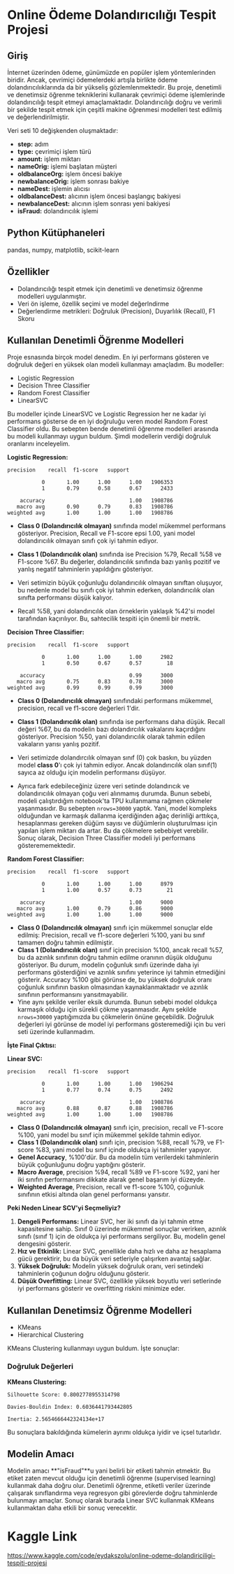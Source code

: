 # Online Ödeme Dolandırıcılığı Tespit Projesi

## Giriş
İnternet üzerinden ödeme, günümüzde en popüler işlem yöntemlerinden biridir. Ancak, çevrimiçi ödemelerdeki artışla birlikte ödeme dolandırıcılııklarında da bir yükseliş gözlemlenmektedir. 
Bu proje, denetimli ve denetimsiz öğrenme tekniklerini kullanarak çevrimiçi ödeme işlemlerinde dolandırıcılığı tespit etmeyi amaçlamaktadır. Dolandırıcılığı doğru ve verimli bir şekilde tespit etmek için çeşitli makine öğrenmesi modelleri test edilmiş ve değerlendirilmiştir.

Veri seti 10 değişkenden oluşmaktadır:
* **step:** adım
* **type:** çevrimiçi işlem türü
* **amount:** işlem miktarı
* **nameOrig:** işlemi başlatan müşteri
* **oldbalanceOrg:** işlem öncesi bakiye
* **newbalanceOrig:** işlem sonrası bakiye
* **nameDest:** işlemin alıcısı
* **oldbalanceDest:** alıcının işlem öncesi başlangıç bakiyesi
* **newbalanceDest:** alıcının işlem sonrası yeni bakiyesi
* **isFraud:** dolandırıcılık işlemi

## Python Kütüphaneleri
pandas, numpy, matplotlib, scikit-learn

## Özellikler
- Dolandırıcılığı tespit etmek için denetimli ve denetimsiz öğrenme modelleri uygulanmıştır.
- Veri ön işleme, özellik seçimi ve model değerlndirme
- Değerlendirme metrikleri: Doğruluk (Precision), Duyarlılık (Recall), F1 Skoru

## Kullanılan Denetimli Öğrenme Modelleri
Proje esnasında birçok model denedim. En iyi performans gösteren ve doğruluk değeri en yüksek olan modeli kullanmayı amaçladım.
Bu modeller:
- Logistic Regression
- Decision Three Classifier
- Random Forest Classifier
- LinearSVC

Bu modeller içinde LinearSVC ve Logistic Regression her ne kadar iyi performans gösterse de en iyi doğruluğu veren model Random Forest Classifier oldu.
Bu sebepten bende denetimli öğrenme modelleri arasında bu modeli kullanmayı uygun buldum.
Şimdi modellerin verdiği doğruluk oranlarını inceleyelim.

**Logistic Regression:**

```
precision    recall  f1-score   support

           0       1.00      1.00      1.00   1906353
           1       0.79      0.58      0.67      2433

    accuracy                           1.00   1908786
   macro avg       0.90      0.79      0.83   1908786
weighted avg       1.00      1.00      1.00   1908786
```

* **Class 0 (Dolandırıcılık olmayan)** sınıfında model mükemmel performans gösteriyor. Precision, Recall ve F1-score epsi 1.00, yani model dolandırıcılık olmayan sınıfı çok iyi tahmin ediyor.
* **Class 1 (Dolandırıcılık olan)** sınıfında ise Precision %79, Recall %58 ve F1-score %67. Bu değerler, dolandırıcılık sınıfında bazı yanlış pozitif ve yanlış negatif tahminlerin yapıldığını gösteriyor.

* Veri setimizin büyük çoğunluğu dolandırıcılık olmayan sınıftan oluşuyor, bu nedenle model bu sınıfı çok iyi tahmin ederken, dolandırıcılık olan sınıfta performansı düşük kalıyor.
* Recall %58, yani dolandırıcılık olan örneklerin yaklaşık %42'si model tarafından kaçırılıyor. Bu, sahtecilik tespiti için önemli bir metrik.

**Decision Three Classifier:**

```
precision    recall  f1-score   support

           0       1.00      1.00      1.00      2982
           1       0.50      0.67      0.57        18

    accuracy                           0.99      3000
   macro avg       0.75      0.83      0.78      3000
weighted avg       0.99      0.99      0.99      3000
```

* **Class 0 (Dolandırıcılık olmayan)** sınıfındaki performans mükemmel, precision, recall ve f1-score değerleri 1'dir.
* **Class 1 (Dolandırıcılık olan)** sınıfında ise performans daha düşük. Recall değeri %67, bu da modelin bazı dolandırcılık vakalarını
kaçırdığını gösteriyor. Precision %50, yani dolandırıcılık olarak tahmin edilen vakaların yarısı yanlış pozitif.

* Veri setimizde dolandırcılık olmayan sınıf (0) çok baskın, bu yüzden model **class 0**'ı çok iyi tahmin ediyor. Ancak dolandırıcılık olan
sınıf(1) sayıca az olduğu için modelin performansı düşüyor.
* Ayrıca fark edebileceğiniz üzere veri setinde dolandırıcık ve dolandırıcılık olmayan çoğu veri alınmamış durumda. Bunun sebebi, modeli çalıştırdığım notebook'ta TPU kullanmama rağmen
çökmeler yaşanmasıdır. Bu sebepten `nrows=30000` yaptık. Yani, model kompleks olduğundan ve karmaşık dallanma içerdiğinden ağaç derinliği arttıkça, hesaplanması gereken düğüm sayısı ve düğümlerin oluşturulması için yapılan işlem miktarı da artar. Bu da çökmelere sebebiyet verebilir.
Sonuç olarak, Decision Three Classifier modeli iyi performans gösterememektedir.

**Random Forest Classifier:**

```
precision    recall  f1-score   support

           0       1.00      1.00      1.00      8979
           1       1.00      0.57      0.73        21

    accuracy                           1.00      9000
   macro avg       1.00      0.79      0.86      9000
weighted avg       1.00      1.00      1.00      9000
```

* **Class 0 (Dolandırıcılık olmayan)** sınıfı için mükemmel sonuçlar elde edilmiş: Precision, recall ve f1-score değerleri %100, yani bu sınıf tamamen doğru tahmin edilmiştir.
* **Class 1 (Dolandırıcılık olan)** sınıf için precision %100, ancak recall %57, bu da azınlık sınıfının doğru tahmin edilme oranının düşük olduğunu gösteriyor. Bu durum, modelin çoğunluk sınıfı üzerinde daha iyi performans gösterdiğini
ve azınlık sınıfını yeterince iyi tahmin etmediğini gösterir.
Accuracy %100 gibi görünse de, bu yüksek doğruluk oranı çoğunluk sınıfının baskın olmasından kaynaklanmaktadır ve azınlık sınıfının performansını yansıtmayabilir.
* Yine aynı şekilde veriler eksik durumda. Bunun sebebi model oldukça karmaşık olduğu için sürekli çökme yaşanmasıdır. Aynı şekilde `nrows=30000` yaptığımızda bu çökmelerin önüne geçebildik.
Doğruluk değerleri iyi görünse de model iyi performans gösteremediği için bu veri seti üzerinde kullanmadım.

**İşte Final Çıktısı:**

**Linear SVC:**

```
precision    recall  f1-score   support

           0       1.00      1.00      1.00   1906294
           1       0.77      0.74      0.75      2492

    accuracy                           1.00   1908786
   macro avg       0.88      0.87      0.88   1908786
weighted avg       1.00      1.00      1.00   1908786

```

* **Class 0 (Dolandırıcılık olmayan)** sınıfı için, precision, recall ve F1-score %100, yani model bu sınıf için mükemmel şekilde tahmin ediyor.
* **Class 1 (Dolandırıcılık olan)** sınıfı için, precision %88, recall %79, ve F1-score %83, yani model bu sınıf içinde oldukça iyi tahminler yapıyor.
* **Genel Accuracy**, %100'dür. Bu da modelin tüm verilerdeki tahminlerin büyük çoğunluğunu doğru yaptığını gösterir.
* **Macro Average**, precision %94, recall %89 ve F1-score %92, yani her iki sınıfın performansını dikkate alarak genel başarım iyi düzeyde.
* **Weighted Average**, Precision, recall ve f1-score %100, çoğunluk sınıfının etkisi altında olan genel performansı yansıtır.

**Peki Neden Linear SCV'yi Seçmeliyiz?**

1. **Dengeli Performans:** Linear SVC, her iki sınıfı da iyi tahmin etme kapasitesine sahip. Sınıf 0 üzerinde mükemmel sonuçlar verirken, azınlık sınıfı (sınıf 1) için de oldukça iyi performans sergiliyor. Bu, modelin genel dengesini gösterir.
2. **Hız ve Etkinlik:** Linear SVC, genellikle daha hızlı ve daha az hesaplama gücü gerektirir, bu da büyük veri setleriyle çalışırken avantaj sağlar.
3. **Yüksek Doğruluk:** Modelin yüksek doğruluk oranı, veri setindeki tahminlerin çoğunun doğru olduğunu gösterir.
4. **Düşük Overfitting:** Linear SVC, özellikle yüksek boyutlu veri setlerinde iyi performans gösterir ve overfitting riskini minimize eder.

## Kullanılan Denetimsiz Öğrenme Modelleri
- KMeans
- Hierarchical Clustering

KMeans Clustering kullanmayı uygun buldum. İşte sonuçlar:

### Doğruluk Değerleri

**KMeans Clustering:**

```
Silhouette Score: 0.8002778955314798
```
```
Davies-Bouldin Index: 0.6036441793442805
```
```
Inertia: 2.5654666442324134e+17
```

Bu sonuçlara bakıldığında kümelerin ayrımı oldukça iyidir ve içsel tutarlıdır. 

## Modelin Amacı
Modelin amacı **"isFraud"**u yani belirli bir etiketi tahmin etmektir. Bu etiket zaten mevcut olduğu için denetimli öğrenme (supervised learning) kullanmak daha doğru olur.
Denetimli öğrenme, etiketli veriler üzerinde çalışarak sınıflandırma veya regresyon gibi görevlerde doğru tahminlerde bulunmayı amaçlar. Sonuç olarak burada Linear SVC kullanmak
KMeans kullanmaktan daha etkili bir sonuç verecektir.

# Kaggle Link
https://www.kaggle.com/code/eydakszolu/online-odeme-dolandiriciligi-tespiti-projesi

